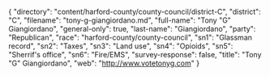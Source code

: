 {
  "directory": "content/harford-county/county-council/district-C",
  "district": "C",
  "filename": "tony-g-giangiordano.md",
  "full-name": "Tony \"G\" Giangiordano",
  "general-only": true,
  "last-name": "Giangiordano",
  "party": "Republican",
  "race": "harford-county/county-council",
  "sn1": "Glassman record",
  "sn2": "Taxes",
  "sn3": "Land use",
  "sn4": "Opioids",
  "sn5": "Sherrif's office",
  "sn6": "Fire/EMS",
  "survey-response": false,
  "title": "Tony \"G\" Giangiordano",
  "web": "http://www.votetonyg.com"
}

